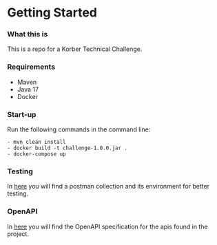 # **Getting Started**

### **What this is**

This is a repo for a Korber Technical Challenge.

### **Requirements**

 - Maven
 - Java 17
 - Docker

### **Start-up**

Run the following commands in the command line:

    - mvn clean install
    - docker build -t challenge-1.0.0.jar .
    - docker-compose up

### **Testing**

In [here](src/main/resources/postman) you will find a postman collection and its environment for better testing.

### **OpenAPI**

In [here](src/main/resources/openapi) you will find the OpenAPI specification for the apis found in the project.
